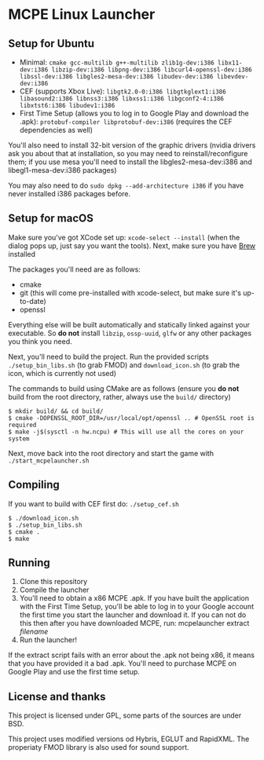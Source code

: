 MCPE Linux Launcher
===================

## Setup for Ubuntu

- Minimal: `cmake gcc-multilib g++-multilib zlib1g-dev:i386 libx11-dev:i386 libzip-dev:i386 libpng-dev:i386 libcurl4-openssl-dev:i386 libssl-dev:i386 libgles2-mesa-dev:i386 libudev-dev:i386 libevdev-dev:i386`
- CEF (supports Xbox Live): `libgtk2.0-0:i386 libgtkglext1:i386 libasound2:i386 libnss3:i386 libxss1:i386 libgconf2-4:i386 libxtst6:i386 libudev1:i386`
- First Time Setup (allows you to log in to Google Play and download the .apk): `protobuf-compiler libprotobuf-dev:i386` (requires the CEF dependencies as well)

You'll also need to install 32-bit version of the graphic drivers (nvidia drivers ask you about that at installation, so
you may need to reinstall/reconfigure them; if you use mesa you'll need to install the libgles2-mesa-dev:i386 and
libegl1-mesa-dev:i386 packages)

You may also need to do `sudo dpkg --add-architecture i386` if you have never installed i386 packages before.

## Setup for macOS

Make sure you've got XCode set up: `xcode-select --install` (when the dialog pops up, just say you want the tools). Next, make sure you have [Brew](https://brew.sh/) installed

The packages you'll need are as follows:

- cmake
- git (this will come pre-installed with xcode-select, but make sure it's up-to-date)
- openssl

Everything else will be built automatically and statically linked against your executable. So **do not** install `libzip`, `ossp-uuid`, `glfw` or any other packages you think you need.

Next, you'll need to build the project. Run the provided scripts `./setup_bin_libs.sh` (to grab FMOD) and `download_icon.sh` (to grab the icon, which is currently not used)

The commands to build using CMake are as follows (ensure you **do not** build from the root directory, rather, always use the `build/` directory)

```console
$ mkdir build/ && cd build/
$ cmake -DOPENSSL_ROOT_DIR=/usr/local/opt/openssl .. # OpenSSL root is required
$ make -j$(sysctl -n hw.ncpu) # This will use all the cores on your system
```

Next, move back into the root directory and start the game with `./start_mcpelauncher.sh`

## Compiling

If you want to build with CEF first do: `./setup_cef.sh`
```console
$ ./download_icon.sh
$ ./setup_bin_libs.sh
$ cmake .
$ make
```

## Running
1. Clone this repository
2. Compile the launcher
3. You'll need to obtain a x86 MCPE .apk. If you have built the application with the First Time Setup, you'll be able to log in to your Google account the first time you start the launcher and download it. If you can not do this then after you have downloaded MCPE, run: mcpelauncher extract _filename_
5. Run the launcher!

If the extract script fails with an error about the .apk not being x86, it means that you have provided it a bad .apk.
You'll need to purchase MCPE on Google Play and use the first time setup.

## License and thanks
This project is licensed under GPL, some parts of the sources are under BSD.

This project uses modified versions od Hybris, EGLUT and RapidXML. The properiaty FMOD library is also used for sound support.
